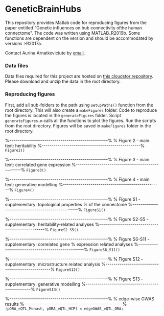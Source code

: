 # GeneticBrainHubs
This repository provides Matlab code for reproducing figures from the paper entitled "Genetic influences on hub connectivity ofthe human connectome". The code was written using MATLAB_R2019b. Some functions are dependent on the version and should be accommodated by versions >R2017a.

Contact Aurina Arnatkeviciute by [email](mailto:aurina.arnatkeviciute@monash.edu).

### Data files
Data files required for this project are hosted on [this cloudstor repository](https://cloudstor.aarnet.edu.au/plus/s/yZafVFjELsQ8SoB).
Please download and unzip the data in the root directory.

### Reproducing figures
First, add all sub-folders to the path using `setupPaths()` function from the root directory. This will also create a `makeFigures` folder.
Code to reproduce the figures is located in the `generateFigures` folder. Script `generateFigures.m` calls all the functions to plot the figures. Run the scripts from the root directory. Figures will be saved in `makeFigures` folder in the root directory.

%--------------------------------------------------%
% Figure 2 - main text: heritability
%--------------------------------------------------%
`Figure2()`

%--------------------------------------------------%
% Figure 3 - main text: correlated gene expression
%--------------------------------------------------%
`Figure3()`

%--------------------------------------------------%
% Figure 4 - main text: generative modelling
%--------------------------------------------------%
`Figure4()`

%--------------------------------------------------%
% Figure S1 - supplementary: topological properties
% of the connectome
%--------------------------------------------------%
`FigureS1()`

%--------------------------------------------------%
% Figure S2-S5 - supplementary: heritability-related analyses
%--------------------------------------------------%
`FigureS2_S5()`

%--------------------------------------------------%
% Figure S6-S11 - supplementary: correlated gene
% expression related analyses
%--------------------------------------------------%
`FigureS6_S11()`

%--------------------------------------------------%
% Figure S12 - supplementary: microstructure related analysis
%--------------------------------------------------%
`FigureS12()`

%--------------------------------------------------%
% Figure S13 - supplementary: generative modelling
%--------------------------------------------------%
`FigureS13()`

%--------------------------------------------------%
% edge-wise GWAS results
%--------------------------------------------------%
`[pORA_eQTL_Monash, pORA_eQTL_HCP] = edgeGWAS_eQTL_ORA;`
